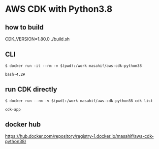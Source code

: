 # AWS CDK with Python3.8

## how to build
CDK_VERSION=1.80.0 ./build.sh

## CLI
```
$ docker run -it --rm -v $(pwd):/work masahif/aws-cdk-python38

bash-4.2#
```

## run CDK directly
```
$ docker run --rm -v $(pwd):/work masahif/aws-cdk-python38 cdk list

cdk-app
```


## docker hub
https://hub.docker.com/repository/registry-1.docker.io/masahif/aws-cdk-python38/
